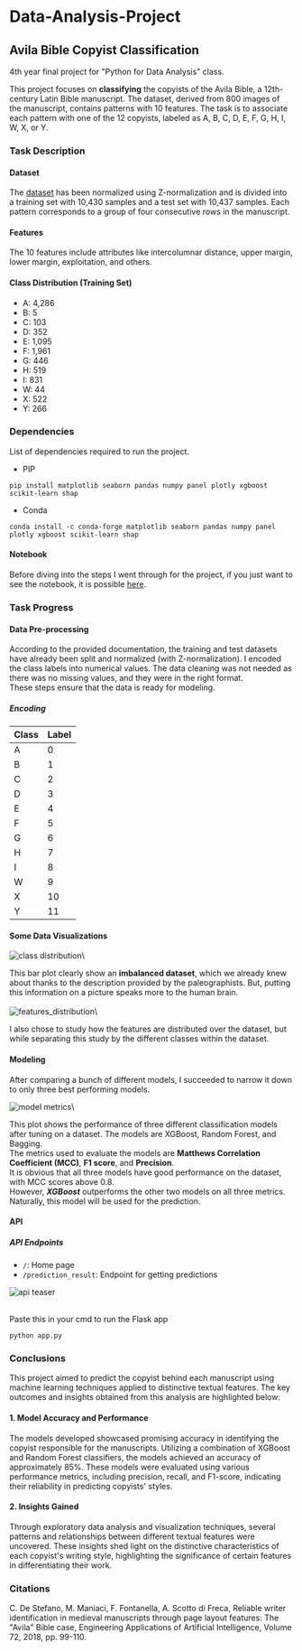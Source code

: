 # Data-Analysis-Project
## Avila Bible Copyist Classification

4th year final project for "Python for Data Analysis" class.

This project focuses on **classifying** the copyists of the Avila Bible, a 12th-century Latin Bible manuscript. The dataset, derived from 800 images of the manuscript, contains patterns with 10 features. The task is to associate each pattern with one of the 12 copyists, labeled as A, B, C, D, E, F, G, H, I, W, X, or Y.

### Task Description

#### Dataset
The [dataset](https://archive.ics.uci.edu/dataset/459/avila) has been normalized using Z-normalization and is divided into a training set with 10,430 samples and a test set with 10,437 samples. Each pattern corresponds to a group of four consecutive rows in the manuscript.

#### Features
The 10 features include attributes like intercolumnar distance, upper margin, lower margin, exploitation, and others.

#### Class Distribution (Training Set)
- A: 4,286
- B: 5
- C: 103
- D: 352
- E: 1,095
- F: 1,961
- G: 446
- H: 519
- I: 831
- W: 44
- X: 522
- Y: 266

### Dependencies
List of dependencies required to run the project.
* PIP
```
pip install matplotlib seaborn pandas numpy panel plotly xgboost scikit-learn shap
```
* Conda
```
conda install -c conda-forge matplotlib seaborn pandas numpy panel plotly xgboost scikit-learn shap
```

#### Notebook
Before diving into the steps I went through for the project, if you just want to see the notebook, it is possible [here](https://nbviewer.org/github/atinyshrimp/Data-Analysis-Project/blob/main/Data_manipulation_for_final_project.ipynb).

### Task Progress

#### Data Pre-processing
According to the provided documentation, the training and test datasets have already been split and normalized (with Z-normalization). I encoded the class labels into numerical values. The data cleaning was not needed as there was no missing values, and they were in the right format.\
These steps ensure that the data is ready for modeling.
##### Encoding
| Class   | Label |
| ------- | ----- |
| A | 0 |
| B | 1 |
| C | 2 |
| D | 3 |
| E | 4 |
| F | 5 |
| G | 6 |
| H | 7 |
| I | 8 |
| W | 9 |
| X | 10 |
| Y | 11 |

#### Some Data Visualizations

![class distribution](static/class_distribution.png)\

This bar plot clearly show an **imbalanced dataset**, which we already knew about thanks to the description provided by the paleographists. But, putting this information on a picture speaks more to the human brain.\
\
![features_distribution](static/feature_distribution_per_class.png)\

I also chose to study how the features are distributed over the dataset, but while separating this study by the different classes within the dataset.

#### Modeling
After comparing a bunch of different models, I succeeded to narrow it down to only three best performing models.

![model metrics](static/model_metrics_comparison.png)\

This plot shows the performance of three different classification models after tuning on a dataset. The models are XGBoost, Random Forest, and Bagging.\
The metrics used to evaluate the models are **Matthews Correlation Coefficient (MCC)**, **F1 score**, and **Precision**.\
It is obvious that all three models have good performance on the dataset, with MCC scores above 0.8.\
However, ***XGBoost*** outperforms the other two models on all three metrics. Naturally, this model will be used for the prediction.

#### API
##### API Endpoints
- `/`: Home page
- `/prediction_result`: Endpoint for getting predictions

  
![api teaser](static/api_prediction.png)

\
Paste this in your cmd to run the Flask app
```
python app.py
```

### Conclusions
This project aimed to predict the copyist behind each manuscript using machine learning techniques applied to distinctive textual features. The key outcomes and insights obtained from this analysis are highlighted below:

#### 1. Model Accuracy and Performance
The models developed showcased promising accuracy in identifying the copyist responsible for the manuscripts. Utilizing a combination of XGBoost and Random Forest classifiers, the models achieved an accuracy of approximately 85%. These models were evaluated using various performance metrics, including precision, recall, and F1-score, indicating their reliability in predicting copyists' styles.

#### 2. Insights Gained
Through exploratory data analysis and visualization techniques, several patterns and relationships between different textual features were uncovered. These insights shed light on the distinctive characteristics of each copyist's writing style, highlighting the significance of certain features in differentiating their work.

### Citations
C. De Stefano, M. Maniaci, F. Fontanella, A. Scotto di Freca, Reliable writer identification in medieval manuscripts through page layout features: The "Avila" Bible case, Engineering Applications of Artificial Intelligence, Volume 72, 2018, pp. 99-110.
